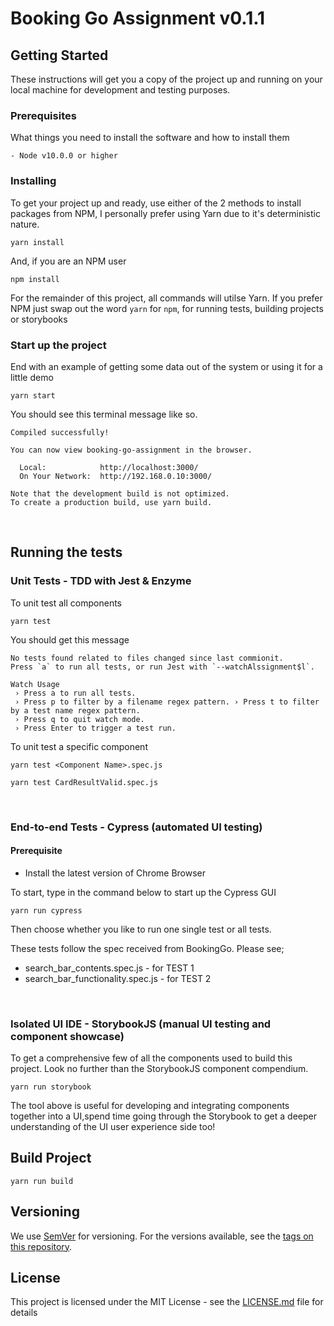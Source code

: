 # Booking Go Assignment v0.1.1


## Getting Started

These instructions will get you a copy of the project up and running on your local machine for development and testing purposes.

### Prerequisites

What things you need to install the software and how to install them

```
- Node v10.0.0 or higher
```

### Installing
To get your project up and ready, use either of the 2 methods to install packages from NPM, I personally prefer using Yarn due to it's deterministic nature.

```
yarn install
```

And, if you are an NPM user

```
npm install
```

For the remainder of this project, all commands will utilse Yarn. If you prefer NPM just swap out the word `yarn` for `npm`, for running tests, building projects or storybooks

### Start up the project
End with an example of getting some data out of the system or using it for a little demo

```
yarn start
```

You should see this terminal message like so.
```
Compiled successfully!

You can now view booking-go-assignment in the browser.

  Local:            http://localhost:3000/
  On Your Network:  http://192.168.0.10:3000/

Note that the development build is not optimized.
To create a production build, use yarn build.
```

<br/>

## Running the tests
### Unit Tests - TDD with Jest & Enzyme

To unit test all components
```
yarn test
```

You should get this message
```
No tests found related to files changed since last commionit.
Press `a` to run all tests, or run Jest with `--watchAlssignment$l`.

Watch Usage
 › Press a to run all tests.
 › Press p to filter by a filename regex pattern. › Press t to filter by a test name regex pattern.
 › Press q to quit watch mode.
 › Press Enter to trigger a test run.
```

To unit test a specific component
```
yarn test <Component Name>.spec.js
```

```
yarn test CardResultValid.spec.js
```

<br/>

### End-to-end Tests - Cypress (automated UI testing)

#### Prerequisite

- Install the latest version of Chrome Browser

To start, type in the command below to start up the Cypress GUI
```
yarn run cypress
```

Then choose whether you like to run one single test or all tests.

These tests follow the spec received from BookingGo. Please see;
- search_bar_contents.spec.js - for TEST 1
- search_bar_functionality.spec.js - for TEST 2

<br/>

### Isolated UI IDE - StorybookJS (manual UI testing and component showcase)
To get a comprehensive few of all the components used to build this project. Look no further than the StorybookJS component compendium.

```
yarn run storybook
```

The tool above is useful for developing and integrating components together into a UI,spend time going through the Storybook to get a deeper understanding of the UI user experience side too!

## Build Project

```
yarn run build
```


## Versioning
We use [SemVer](http://semver.org/) for versioning. For the versions available, see the [tags on this repository](https://github.com/your/project/tags). 

## License
This project is licensed under the MIT License - see the [LICENSE.md](LICENSE.md) file for details